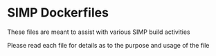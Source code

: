 # SIMP Dockerfiles

These files are meant to assist with various SIMP build activities

Please read each file for details as to the purpose and usage of the file
